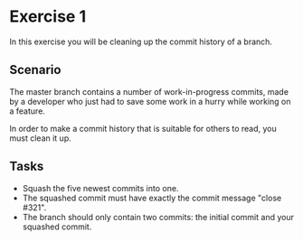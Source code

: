 # Exercise 1

In this exercise you will be cleaning up the commit history of a branch.

## Scenario

The master branch contains a number of work-in-progress commits, made by a developer who just had to save some work in a hurry while working on a feature.

In order to make a commit history that is suitable for others to read, you must clean it up.

## Tasks

- Squash the five newest commits into one.
- The squashed commit must have exactly the commit message "close #321".
- The branch should only contain two commits: the initial commit and your squashed commit.
